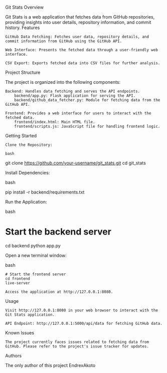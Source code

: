 Git Stats
Overview

Git Stats is a web application that fetches data from GitHub repositories, providing insights into user details, repository information, and commit history.
Features

    GitHub Data Fetching: Fetches user data, repository details, and commit information from GitHub using the GitHub API.

    Web Interface: Presents the fetched data through a user-friendly web interface.

    CSV Export: Exports fetched data into CSV files for further analysis.

Project Structure

The project is organized into the following components:

    Backend: Handles data fetching and serves the API endpoints.
        backend/app.py: Flask application for serving the API.
        backend/github_data_fetcher.py: Module for fetching data from the GitHub API.

    Frontend: Provides a web interface for users to interact with the fetched data.
        frontend/index.html: Main HTML file.
        frontend/scripts.js: JavaScript file for handling frontend logic.

Getting Started

    Clone the Repository:

    bash

git clone https://github.com/your-username/git_stats.git
cd git_stats

Install Dependencies:

bash

pip install -r backend/requirements.txt

Run the Application:

bash

# Start the backend server
cd backend
python app.py

Open a new terminal window:

bash

    # Start the frontend server
    cd frontend
    live-server

    Access the application at http://127.0.0.1:8080.

Usage

    Visit http://127.0.0.1:8080 in your web browser to interact with the Git Stats application.

    API Endpoint: http://127.0.0.1:5000/api/data for fetching GitHub data.

Known Issues

    The project currently faces issues related to fetching data from GitHub. Please refer to the project's issue tracker for updates.

Authors

The only author of this project EndrexAkoto
